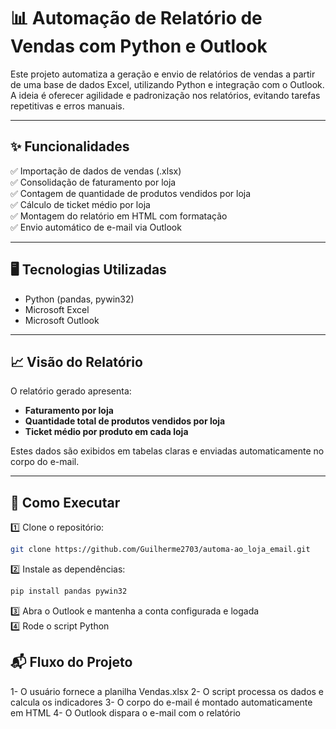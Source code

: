 # 📊 Automação de Relatório de Vendas com Python e Outlook

Este projeto automatiza a geração e envio de relatórios de vendas a partir de uma base de dados Excel, utilizando Python e integração com o Outlook. A ideia é oferecer agilidade e padronização nos relatórios, evitando tarefas repetitivas e erros manuais.

---

## ✨ Funcionalidades

✅ Importação de dados de vendas (.xlsx)  
✅ Consolidação de faturamento por loja  
✅ Contagem de quantidade de produtos vendidos por loja  
✅ Cálculo de ticket médio por loja  
✅ Montagem do relatório em HTML com formatação  
✅ Envio automático de e-mail via Outlook  

---

## 🖥️ Tecnologias Utilizadas

- Python (pandas, pywin32)
- Microsoft Excel
- Microsoft Outlook

---

## 📈 Visão do Relatório

O relatório gerado apresenta:  

- **Faturamento por loja**  
- **Quantidade total de produtos vendidos por loja**  
- **Ticket médio por produto em cada loja**  

Estes dados são exibidos em tabelas claras e enviadas automaticamente no corpo do e-mail.

---

## 🚀 Como Executar

1️⃣ Clone o repositório:  

```bash
git clone https://github.com/Guilherme2703/automa-ao_loja_email.git
```
2️⃣ Instale as dependências:

```bash
pip install pandas pywin32
```

3️⃣ Abra o Outlook e mantenha a conta configurada e logada <br>
4️⃣ Rode o script Python

## 📬 Fluxo do Projeto

1- O usuário fornece a planilha Vendas.xlsx
2- O script processa os dados e calcula os indicadores
3- O corpo do e-mail é montado automaticamente em HTML
4- O Outlook dispara o e-mail com o relatório
